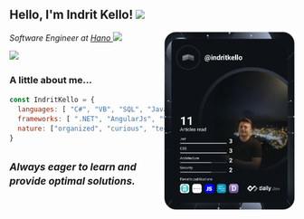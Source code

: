 <h2> Hello, I'm Indrit Kello! <img src="https://media.giphy.com/media/Y4VFF2hJTGjm6yp69i/giphy.gif" width="30"></h2>
<!--<img align='right' src="https://media.giphy.com/media/gIl90vrqMIjm3MO4Xi/giphy.gif" width="230"><a href="https://app.daily.dev/indritkello">-->

<img align='right' src="https://github.com/indritkello/indritkello/blob/main/devcard.svg" width="230" alt="Indrit Kello's Dev Card" />
<p>
  <em>
    Software Engineer at <a href="http://www.hano.no">Hano </a><img src="https://media.giphy.com/media/LPmCQHEnnO1VlYXTfl/source.gif" width="30">
  </em>
</p>


<a href="https://www.linkedin.com/in/indrit-kello/" target="_blank"><img src="https://img.shields.io/badge/-indritkello-blue?style=flat-square&logo=Linkedin&logoColor=white&link=https://www.linkedin.com/in/indritkello/" ></a>


### A little about me...  
```javascript
const IndritKello = {
  languages: [ "C#", "VB", "SQL", "Javascript", "R", "C++", "Java" ],
  frameworks: [ ".NET", "AngularJs", "VueJs", "ReactNative" ],  
  nature: ["organized", "curious", "technology enthusiast"]  
}
```
<em><small>Always eager to learn and provide optimal solutions.</small></em>
---
